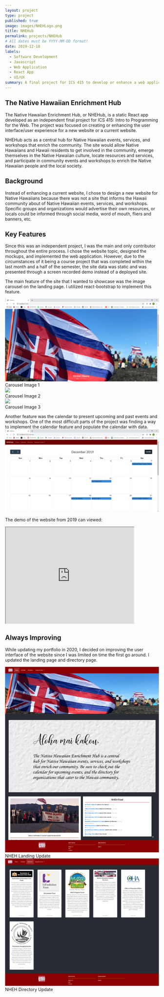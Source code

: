 ```yaml
---
layout: project
type: project
published: true
image: images/NHEHLogo.png
title: NHEHub
permalink: projects/NHEHub
# All dates must be YYYY-MM-DD format!
date: 2019-12-18
labels:
  - Software Development
  - Javascript
  - Web Application
  - React App
  - UI/UX
summary: A final project for ICS 415 to develop or enhance a web application with focus on user interface.
---
```


## The Native Hawaiian Enrichment Hub
The Native Hawaiian Enrichment Hub, or NHEHub, is a static React app developed as an independent final project for ICS 415: Intro to Programming for the Web. The project was focused on creating or enhancing the user interface/user experience for a new website or a current website.

NHEHub acts as a central hub for Native Hawaiian events, services, and workshops that enrich the community. The site would allow Native Hawaiians and Hawaii residents to get involved in the community, emerge themselves in the Native Hawaiian culture, locate resources and services, and participate in community events and workshops to enrich the Native Hawaiian people and the local society.

## Background
Instead of enhancing a current website, I chose to design a new website for Native Hawaiians because there was not a site that informs the Hawaii community about of Native Hawaiian events, services, and workshops. Specific groups and organizations would advertise their own resources, or locals could be informed through social media, word of mouth, fliers and banners, etc.

## Key Features
Since this was an independent project, I was the main and only contributor throughout the entire process. I chose the website topic, designed the mockups, and implemented the web application. However, due to the circumstances of it being a course project that was completed within the last month and a half of the semester, the site data was static and was presented through a screen recorded demo instead of a deployed site.

The main feature of the site that I wanted to showcase was the image carousel on the landing page. I utilized react-bootstrap to implement this feature.
<div class="ui three column grid">
  <div class="column">
    <div class="ui segment">
      <img class="ui image" src="../images/NHEHCarousel1.png">
      <div class="ui bottom attached label">Carousel Image 1</div>
    </div>
  </div>
  <div class="column">
    <div class="ui segment">
      <img class="ui image" src="../images/NHEHCarousel2.png">
      <div class="ui bottom attached label">Carousel Image 2</div>
    </div>
  </div>
  <div class="column">
    <div class="ui segment">
      <img class="ui image" src="../images/NHEHCarousel3.png">
      <div class="ui bottom attached label">Carousel Image 3</div>
    </div>
  </div>
</div>

Another feature was the calendar to present upcoming and past events and workshops. One of the most difficult parts of the project was finding a way to implement the calendar feature and populate the calendar with data.
<img class="ui centered fluid image" src="../images/NHEHCalendar.PNG">

The demo of the website from 2019 can viewed:
<iframe width="420" height="315"
src="https://youtu.be/81snQbHYL_s">
</iframe>

## Always Improving
While updating my portfolio in 2020, I decided on improving the user interface of the website since I was limited on time the first go around. I updated the landing page and directory page.

<div class="ui two column grid">
  <div class="column">
    <div class="ui segment">
      <img class="ui centered fluid image" src="../images/NHEHLanding.png">
      <div class="ui bottom attached label">NHEH Landing Update</div>
    </div>
  </div>
  <div class="column">
    <div class="ui segment">
      <img class="ui centered fluid image" src="../images/NHEHDirectory.png">
      <div class="ui bottom attached label">NHEH Directory Update</div>
    </div>
  </div>
</div>
